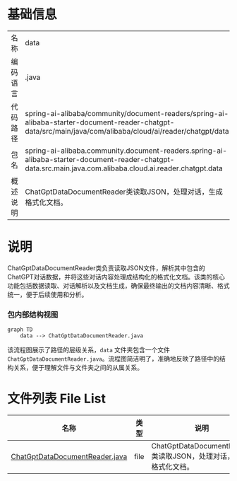 # 基础信息

|      |      |
|------|------|
| 名称 | data |
| 编码语言 | .java |
| 代码路径 | spring-ai-alibaba/community/document-readers/spring-ai-alibaba-starter-document-reader-chatgpt-data/src/main/java/com/alibaba/cloud/ai/reader/chatgpt/data |
| 包名 | spring-ai-alibaba.community.document-readers.spring-ai-alibaba-starter-document-reader-chatgpt-data.src.main.java.com.alibaba.cloud.ai.reader.chatgpt.data |
| 概述说明 | ChatGptDataDocumentReader类读取JSON，处理对话，生成格式化文档。 |

# 说明

ChatGptDataDocumentReader类负责读取JSON文件，解析其中包含的ChatGPT对话数据，并将这些对话内容处理成结构化的格式化文档。该类的核心功能包括数据读取、对话解析以及文档生成，确保最终输出的文档内容清晰、格式统一，便于后续使用和分析。


### 包内部结构视图

```mermaid
graph TD
    data --> ChatGptDataDocumentReader.java
```

该流程图展示了路径的层级关系，`data` 文件夹包含一个文件 `ChatGptDataDocumentReader.java`。流程图简洁明了，准确地反映了路径中的结构关系，便于理解文件与文件夹之间的从属关系。

# 文件列表 File List

| 名称   | 类型  | 说明 |
|-------|------|-------------|
| [ChatGptDataDocumentReader.java](ChatGptDataDocumentReader.md) | file | ChatGptDataDocumentReader类读取JSON，处理对话，生成格式化文档。 |


